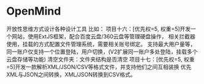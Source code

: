 # OpenMind
开放性思维方式设计各种设计工具
比如：
项目十六：[优先权=5, 权重=5]开发一个网站，使用ExtJS框架，配合百度云盘/360云盘等管理硬盘操作，
        相关拦截器使用，挂载的方式配置文件管理系统，需要相关账号绑定。
        支持最大用户量等，同一账户仅支持一个位置登陆，用户切换，(V2扩展同一账户多处登陆，挂载多个云盘存储等功能)
        清空文件夹：文件夹结构是否清空
项目十七：[优先权=5, 权重=5]开发一款解析XML/JSON/CSV等格式文件，并支持他们之间互相装换
    优先XML与JSON之间转换，XML/JSON转换到CSV格式。

